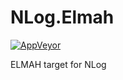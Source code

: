 # NLog.Elmah

[![AppVeyor](https://img.shields.io/appveyor/ci/Xharze/nlog-Elmah/master.svg)](https://ci.appveyor.com/project/Xharze/nlog-Elmah/branch/master)

ELMAH target for NLog
